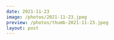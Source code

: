 ```yaml
---
date: 2021-11-23
image: /photos/2021-11-23.jpeg
preview: /photos/thumb-2021-11-23.jpeg
layout: post
---
```



